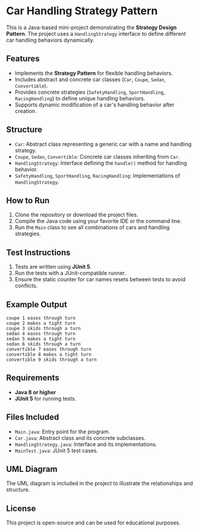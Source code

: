 
# Car Handling Strategy Pattern

This is a Java-based mini-project demonstrating the **Strategy Design Pattern**. The project uses a `HandlingStrategy` interface to define different car handling behaviors dynamically.

## Features
- Implements the **Strategy Pattern** for flexible handling behaviors.
- Includes abstract and concrete car classes (`Car`, `Coupe`, `Sedan`, `Convertible`).
- Provides concrete strategies (`SafetyHandling`, `SportHandling`, `RacingHandling`) to define unique handling behaviors.
- Supports dynamic modification of a car's handling behavior after creation.

## Structure
- `Car`: Abstract class representing a generic car with a name and handling strategy.
- `Coupe`, `Sedan`, `Convertible`: Concrete car classes inheriting from `Car`.
- `HandlingStrategy`: Interface defining the `handle()` method for handling behavior.
- `SafetyHandling`, `SportHandling`, `RacingHandling`: Implementations of `HandlingStrategy`.

## How to Run
1. Clone the repository or download the project files.
2. Compile the Java code using your favorite IDE or the command line.
3. Run the `Main` class to see all combinations of cars and handling strategies.

## Test Instructions
1. Tests are written using **JUnit 5**.
2. Run the tests with a JUnit-compatible runner.
3. Ensure the static counter for car names resets between tests to avoid conflicts.

## Example Output
```
coupe 1 eases through turn
coupe 2 makes a tight turn
coupe 3 skids through a turn
sedan 4 eases through turn
sedan 5 makes a tight turn
sedan 6 skids through a turn
convertible 7 eases through turn
convertible 8 makes a tight turn
convertible 9 skids through a turn
```

## Requirements
- **Java 8 or higher**
- **JUnit 5** for running tests.

## Files Included
- `Main.java`: Entry point for the program.
- `Car.java`: Abstract class and its concrete subclasses.
- `HandlingStrategy.java`: Interface and its implementations.
- `MainTest.java`: JUnit 5 test cases.

## UML Diagram
The UML diagram is included in the project to illustrate the relationships and structure.

## License
This project is open-source and can be used for educational purposes.
